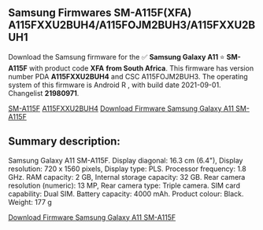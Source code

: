 <h2>Samsung Firmwares SM-A115F(XFA) A115FXXU2BUH4/A115FOJM2BUH3/A115FXXU2BUH1</h2>
Download the Samsung firmware for the ✅ <strong>Samsung Galaxy A11 </strong> ⭐ <strong>SM-A115F</strong> with product code <strong>XFA</strong> <strong> from South Africa</strong>. This firmware has version number PDA <strong>A115FXXU2BUH4</strong> and CSC A115FOJM2BUH3. The operating system of this firmware is Android R , with build date 2021-09-01. Changelist <strong>21980971</strong>.


[SM-A115F](https://samfirm.shop/samsung/model/SM-A115F)
[A115FXXU2BUH4](https://samfirm.shop/samsung/pda/A115FXXU2BUH4)
[Download Firmware Samsung Galaxy A11 SM-A115F](https://samfirm.shop/samsung/firmware/451672)
<h2>Summary description:</h2>
<p>Samsung Galaxy A11 SM-A115F. Display diagonal: 16.3 cm (6.4"), Display resolution: 720 x 1560 pixels, Display type: PLS. Processor frequency: 1.8 GHz. RAM capacity: 2 GB, Internal storage capacity: 32 GB. Rear camera resolution (numeric): 13 MP, Rear camera type: Triple camera. SIM card capability: Dual SIM. Battery capacity: 4000 mAh. Product colour: Black. Weight: 177 g</p>


[Download Firmware Samsung Galaxy A11 SM-A115F](https://samfirm.shop/samsung/firmware/451672)
